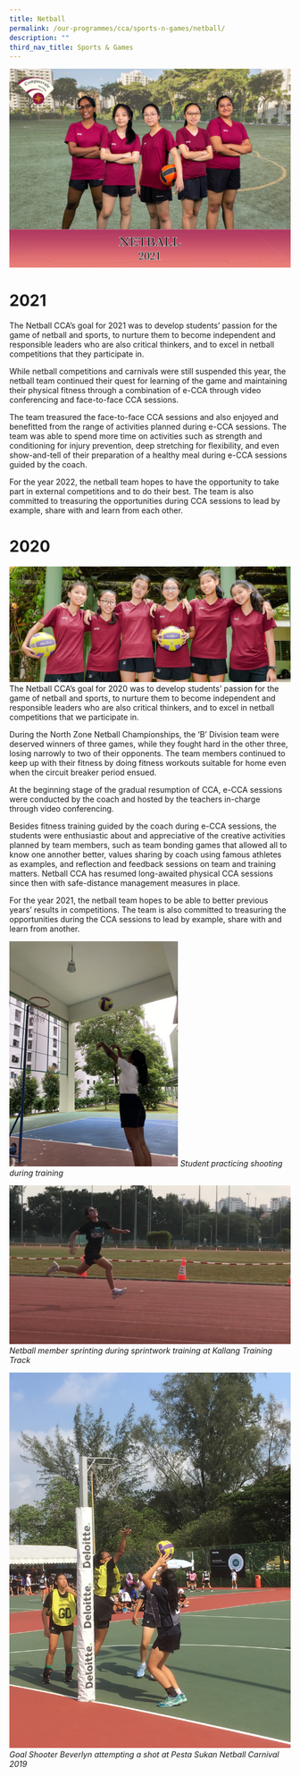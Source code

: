 ```yaml
---
title: Netball
permalink: /our-programmes/cca/sports-n-games/netball/
description: ""
third_nav_title: Sports & Games
---
```

![](/images/001_CVSS%20Netball%202021.jpg)
# 2021
The Netball CCA’s goal for 2021 was to develop students’ passion for the game of netball and sports, to nurture them to become independent and responsible leaders who are also critical thinkers, and to excel in netball competitions that they participate in.  

While netball competitions and carnivals were still suspended this year, the netball team continued their quest for learning of the game and maintaining their physical fitness through a combination of e-CCA through video conferencing and face-to-face CCA sessions. 

The team treasured the face-to-face CCA sessions and also enjoyed and benefitted from the range of activities planned during e-CCA sessions. The team was able to spend more time on activities such as strength and conditioning for injury prevention, deep stretching for flexibility, and even show-and-tell of their preparation of a healthy meal during e-CCA sessions guided by the coach. 

For the year 2022, the netball team hopes to have the opportunity to take part in external competitions and to do their best. The team is also committed to treasuring the opportunities during CCA sessions to lead by example, share with and learn from each other.

# 2020
![](/images/netball2019.jpg)
The Netball CCA’s goal for 2020 was to develop students’ passion for the game of netball and sports, to nurture them to become independent and responsible leaders who are also critical thinkers, and to excel in netball competitions that we participate in. 

During the North Zone Netball Championships, the ‘B’ Division team were deserved winners of three games, while they fought hard in the other three, losing narrowly to two of their opponents. The team members continued to keep up with their fitness by doing fitness workouts suitable for home even when the circuit breaker period ensued. 

At the beginning stage of the gradual resumption of CCA, e-CCA sessions were conducted by the coach and hosted by the teachers in-charge through video conferencing. 

Besides fitness training guided by the coach during e-CCA sessions, the students were enthusiastic about and appreciative of the creative activities planned by team members, such as team bonding games that allowed all to know one annother better, values sharing by coach using famous athletes as examples, and reflection and feedback sessions on team and training matters. Netball CCA has resumed long-awaited physical CCA sessions since then with safe-distance management measures in place.

For the year 2021, the netball team hopes to be able to better previous years’ results in competitions. The team is also committed to treasuring the opportunities during the CCA sessions to lead by example, share with and learn from another.

<img src="/images/03%20Student%20practising%20shooting%20during%20netball%20training%204%20Nov%202020.jpg" 
     style="width:60%">
*Student practicing shooting during training*

![](/images/04%20Netball%20member%20sprinting%20during%20sprintwork%20training%20at%20Kallang%20Training%20Track%20in%202019.jpg)
*Netball member sprinting during sprintwork training at Kallang Training Track*

![](/images/05%20Goal%20Shooter%20Beverlyn%20attempting%20a%20shot%20at%20Pesta%20Sukan%20Netball%20Carnival%202019.jpg)
*Goal Shooter Beverlyn attempting a shot at Pesta Sukan Netball Carnival 2019*